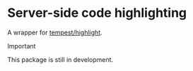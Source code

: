 # Server-side code highlighting

A wrapper for [tempest/highlight](https://github.com/tempestphp/highlight).

> [!IMPORTANT]
> This package is still in development.
